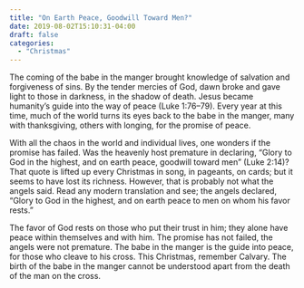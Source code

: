 ```yaml
---
title: "On Earth Peace, Goodwill Toward Men?"
date: 2019-08-02T15:10:31-04:00
draft: false
categories:
  - "Christmas"
---
```


The coming of the babe in the manger brought knowledge of salvation and forgiveness of sins. By the tender mercies of God, dawn broke and gave light to those in darkness, in the shadow of death. Jesus became humanity’s guide into the way of peace (Luke 1:76–79). Every year at this time, much of the world turns its eyes back to the babe in the manger, many with thanksgiving, others with longing, for the promise of peace.

With all the chaos in the world and individual lives, one wonders if the promise has failed. Was the heavenly host premature in declaring, “Glory to God in the highest, and on earth peace, goodwill toward men” (Luke 2:14)? That quote is lifted up every Christmas in song, in pageants, on cards; but it seems to have lost its richness. However, that is probably not what the angels said. Read any modern translation and see; the angels declared, “Glory to God in the highest, and on earth peace to men on whom his favor rests.”

The favor of God rests on those who put their trust in him; they alone have peace within themselves and with him. The promise has not failed, the angels were not premature. The babe in the manger is the guide into peace, for those who cleave to his cross. This Christmas, remember Calvary. The birth of the babe in the manger cannot be understood apart from the death of the man on the cross.
